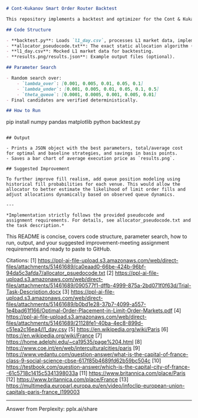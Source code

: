 ```markdown
# Cont-Kukanov Smart Order Router Backtest

This repository implements a backtest and optimizer for the Cont & Kukanov static cost model for optimal order placement in fragmented limit order markets. The script splits a 5,000-share buy order across multiple venues to minimize execution costs, using the exact allocator logic from the provided pseudocode.

## Code Structure

- **backtest.py**: Loads `l1_day.csv`, processes L1 market data, implements the static allocator, and runs a 50-iteration parameter search for `lambda_over`, `lambda_under`, and `theta_queue`. It benchmarks the tuned result against three baselines: best-ask, TWAP (60s buckets), and VWAP (weighted by displayed ask size). Outputs a JSON summary and a bar chart (`results.png`).
- **allocator_pseudocode.txt**: The exact static allocation algorithm (do not modify).
- **l1_day.csv**: Mocked L1 market data for backtesting.
- **results.png/results.json**: Example output files (optional).

## Parameter Search

- Random search over:
    - `lambda_over`: [0.001, 0.005, 0.01, 0.05, 0.1]
    - `lambda_under`: [0.001, 0.005, 0.01, 0.05, 0.1, 0.5]
    - `theta_queue`: [0.0001, 0.0005, 0.001, 0.005, 0.01]
- Final candidates are verified deterministically.

## How to Run

```
pip install numpy pandas matplotlib
python backtest.py
```

## Output

- Prints a JSON object with the best parameters, total/average cost for optimal and baseline strategies, and savings in basis points.
- Saves a bar chart of average execution price as `results.png`.

## Suggested Improvement

To further improve fill realism, add queue position modeling using historical fill probabilities for each venue. This would allow the allocator to better estimate the likelihood of limit order fills and adjust allocations dynamically based on observed queue dynamics.

---

*Implementation strictly follows the provided pseudocode and assignment requirements. For details, see allocator_pseudocode.txt and the task description.*
```
This README is concise, covers code structure, parameter search, how to run, output, and your suggested improvement-meeting assignment requirements and ready to paste to GitHub.

Citations:
[1] https://ppl-ai-file-upload.s3.amazonaws.com/web/direct-files/attachments/51461689/ca0eaad0-66be-424b-96bf-94da5c3afda7/allocator_psuedocode.txt
[2] https://ppl-ai-file-upload.s3.amazonaws.com/web/direct-files/attachments/51461689/090577f1-dffb-4999-875a-2bd071f0f63d/Trial-Task-Description.docx
[3] https://ppl-ai-file-upload.s3.amazonaws.com/web/direct-files/attachments/51461689/b0bd1e28-37b7-4099-a557-1e4bad61f166/Optimal-Order-Placement-in-Limit-Order-Markets.pdf
[4] https://ppl-ai-file-upload.s3.amazonaws.com/web/direct-files/attachments/51461689/21128fe1-40ba-4ec8-899d-c51ea2c16ea4/l1_day.csv
[5] https://en.wikipedia.org/wiki/Paris
[6] https://en.wikipedia.org/wiki/France
[7] https://home.adelphi.edu/~ca19535/page%204.html
[8] https://www.coe.int/en/web/interculturalcities/paris
[9] https://www.vedantu.com/question-answer/what-is-the-capital-of-france-class-9-social-science-cbse-617f85b4689fd62b59bc504c
[10] https://testbook.com/question-answer/which-is-the-capital-city-of-france--61c5718c1415c5341398033a
[11] https://www.britannica.com/place/Paris
[12] https://www.britannica.com/place/France
[13] https://multimedia.europarl.europa.eu/en/video/infoclip-european-union-capitals-paris-france_I199003

---
Answer from Perplexity: pplx.ai/share
